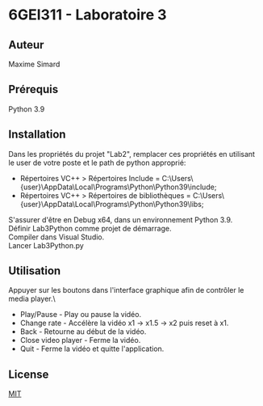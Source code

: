 # 6GEI311 - Laboratoire 3
## Auteur
Maxime Simard

## Prérequis
Python 3.9

## Installation

Dans les propriétés du projet "Lab2", remplacer ces propriétés en utilisant le user de votre poste et le path de python approprié:
- Répertoires VC++ > Répertoires Include = C:\Users\\{user}\AppData\Local\Programs\Python\Python39\include;
- Répertoires VC++ > Répertoires de bibliothèques = C:\Users\\{user}\AppData\Local\Programs\Python\Python39\libs;

S'assurer d'être en Debug x64, dans un environnement Python 3.9.\
Définir Lab3Python comme projet de démarrage.\
Compiler dans Visual Studio.\
Lancer Lab3Python.py

## Utilisation

Appuyer sur les boutons dans l'interface graphique afin de contrôler le media player.\
- Play/Pause - Play ou pause la vidéo.
- Change rate - Accélère la vidéo x1 -> x1.5 -> x2 puis reset à x1.
- Back - Retourne au début de la vidéo.
- Close video player - Ferme la vidéo.
- Quit - Ferme la vidéo et quitte l'application.

## License
[MIT](https://choosealicense.com/licenses/mit/)
